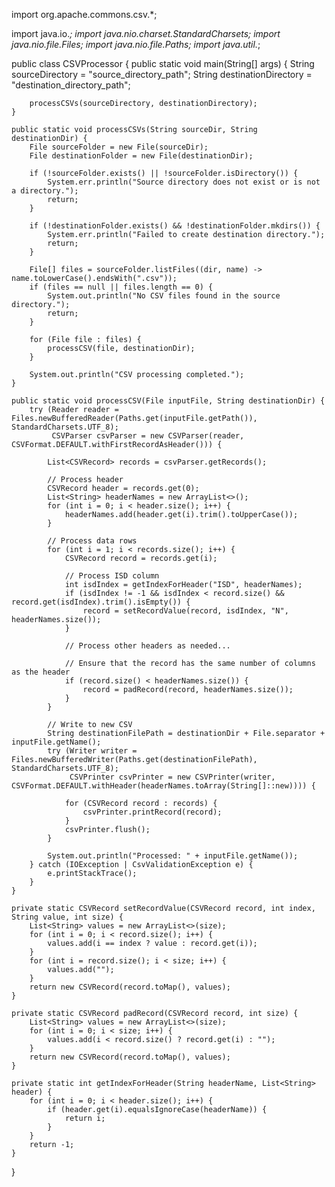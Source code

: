 
import org.apache.commons.csv.*;

import java.io.*;
import java.nio.charset.StandardCharsets;
import java.nio.file.Files;
import java.nio.file.Paths;
import java.util.*;

public class CSVProcessor {
    public static void main(String[] args) {
        String sourceDirectory = "source_directory_path";
        String destinationDirectory = "destination_directory_path";

        processCSVs(sourceDirectory, destinationDirectory);
    }

    public static void processCSVs(String sourceDir, String destinationDir) {
        File sourceFolder = new File(sourceDir);
        File destinationFolder = new File(destinationDir);

        if (!sourceFolder.exists() || !sourceFolder.isDirectory()) {
            System.err.println("Source directory does not exist or is not a directory.");
            return;
        }

        if (!destinationFolder.exists() && !destinationFolder.mkdirs()) {
            System.err.println("Failed to create destination directory.");
            return;
        }

        File[] files = sourceFolder.listFiles((dir, name) -> name.toLowerCase().endsWith(".csv"));
        if (files == null || files.length == 0) {
            System.out.println("No CSV files found in the source directory.");
            return;
        }

        for (File file : files) {
            processCSV(file, destinationDir);
        }

        System.out.println("CSV processing completed.");
    }

    public static void processCSV(File inputFile, String destinationDir) {
        try (Reader reader = Files.newBufferedReader(Paths.get(inputFile.getPath()), StandardCharsets.UTF_8);
             CSVParser csvParser = new CSVParser(reader, CSVFormat.DEFAULT.withFirstRecordAsHeader())) {

            List<CSVRecord> records = csvParser.getRecords();

            // Process header
            CSVRecord header = records.get(0);
            List<String> headerNames = new ArrayList<>();
            for (int i = 0; i < header.size(); i++) {
                headerNames.add(header.get(i).trim().toUpperCase());
            }

            // Process data rows
            for (int i = 1; i < records.size(); i++) {
                CSVRecord record = records.get(i);

                // Process ISD column
                int isdIndex = getIndexForHeader("ISD", headerNames);
                if (isdIndex != -1 && isdIndex < record.size() && record.get(isdIndex).trim().isEmpty()) {
                    record = setRecordValue(record, isdIndex, "N", headerNames.size());
                }

                // Process other headers as needed...

                // Ensure that the record has the same number of columns as the header
                if (record.size() < headerNames.size()) {
                    record = padRecord(record, headerNames.size());
                }
            }

            // Write to new CSV
            String destinationFilePath = destinationDir + File.separator + inputFile.getName();
            try (Writer writer = Files.newBufferedWriter(Paths.get(destinationFilePath), StandardCharsets.UTF_8);
                 CSVPrinter csvPrinter = new CSVPrinter(writer, CSVFormat.DEFAULT.withHeader(headerNames.toArray(String[]::new)))) {

                for (CSVRecord record : records) {
                    csvPrinter.printRecord(record);
                }
                csvPrinter.flush();
            }

            System.out.println("Processed: " + inputFile.getName());
        } catch (IOException | CsvValidationException e) {
            e.printStackTrace();
        }
    }

    private static CSVRecord setRecordValue(CSVRecord record, int index, String value, int size) {
        List<String> values = new ArrayList<>(size);
        for (int i = 0; i < record.size(); i++) {
            values.add(i == index ? value : record.get(i));
        }
        for (int i = record.size(); i < size; i++) {
            values.add("");
        }
        return new CSVRecord(record.toMap(), values);
    }

    private static CSVRecord padRecord(CSVRecord record, int size) {
        List<String> values = new ArrayList<>(size);
        for (int i = 0; i < size; i++) {
            values.add(i < record.size() ? record.get(i) : "");
        }
        return new CSVRecord(record.toMap(), values);
    }

    private static int getIndexForHeader(String headerName, List<String> header) {
        for (int i = 0; i < header.size(); i++) {
            if (header.get(i).equalsIgnoreCase(headerName)) {
                return i;
            }
        }
        return -1;
    }
}
